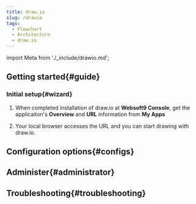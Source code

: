 ```yaml
---
title: draw.io
slug: /drawio
tags:
  - Flowchart
  - Architecture
  - draw.io
---
```


import Meta from './_include/drawio.md';

<Meta name="meta" />

## Getting started{#guide}

### Initial setup{#wizard}

1. When completed installation of draw.io at **Websoft9 Console**, get the applicaiton's **Overview** and **URL** information from **My Apps**  

2. Your local browser accesses the URL and you can start drawing with draw.io.

## Configuration options{#configs}

## Administer{#administrator}

## Troubleshooting{#troubleshooting}